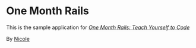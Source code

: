 # One Month Rails

This is the sample application for
[*One Month Rails: Teach Yourself to Code*](http://www.onemonthrails.com)

By [Nicole](http://www.kashaspetpantry.com)

